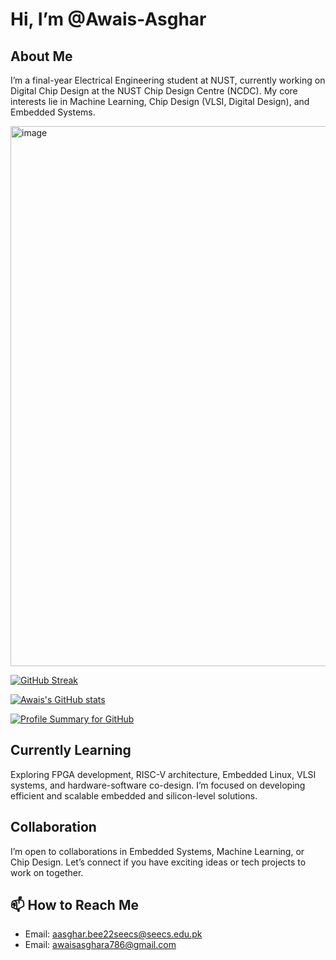 # Hi, I’m @Awais-Asghar

## About Me
I’m a final-year Electrical Engineering student at NUST, currently working on Digital Chip Design at the NUST Chip Design Centre (NCDC). My core interests lie in Machine Learning, Chip Design (VLSI, Digital Design), and Embedded Systems.

<img width="1537" height="864" alt="image" src="https://github.com/user-attachments/assets/2341bd4f-6a69-4c46-b048-9badb90530bf" />


[![GitHub Streak](https://streak-stats.demolab.com?user=Awais-Asghar&theme=default)](https://git.io/streak-stats)

[![Awais's GitHub stats](https://github-readme-stats.vercel.app/api?username=Awais-Asghar&show_icons=true&rank_icon=github&theme=dark)](https://github.com/Awais-Asghar)

[![Profile Summary for GitHub](https://img.shields.io/badge/Profile%20Summary-Click%20Here-blue?style=flat-square)](https://profile-summary-for-github.com/user/Awais-Asghar)


## Currently Learning
Exploring FPGA development, RISC-V architecture, Embedded Linux, VLSI systems, and hardware-software co-design. I’m focused on developing efficient and scalable embedded and silicon-level solutions.

## Collaboration
I’m open to collaborations in Embedded Systems, Machine Learning, or Chip Design. Let’s connect if you have exciting ideas or tech projects to work on together.

## 📫 How to Reach Me
- Email: aasghar.bee22seecs@seecs.edu.pk
- Email: awaisasghara786@gmail.com
  
